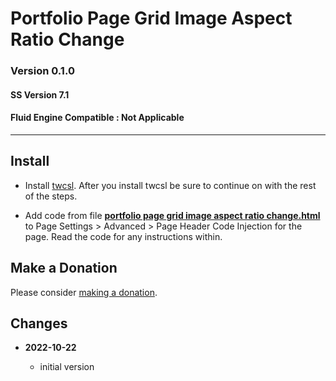 # Portfolio Page Grid Image Aspect Ratio Change

### Version 0.1.0

#### SS Version 7.1

#### Fluid Engine Compatible : Not Applicable

---

## Install

* Install [twcsl][1]. After you install twcsl be sure to continue on with the
  rest of the steps.
  
* Add code from file **[portfolio page grid image aspect ratio change.html][2]**
  to Page Settings > Advanced > Page Header Code Injection for the page. Read
  the code for any instructions within.

## Make a Donation

Please consider [making a donation][3].

## Changes

<!-- * **2021-07-01**

  * added code to change read more link
  * use twcsl
  * bumped version to 0.1d2
  -->
* **2022-10-22**

  * initial version

[1]: https://github.com/tomsWebConsulting/twcsl#install-options
[2]: portfolio%20page%20grid%20image%20aspect%20ratio%20change.html#L1
[3]: https://github.com/tomsWebConsulting/twcsl#make-a-donation
